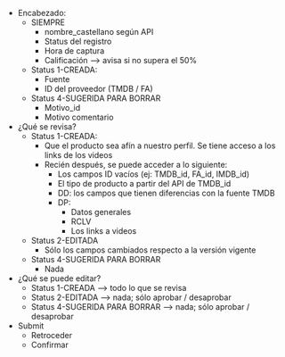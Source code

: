 - Encabezado:
	- SIEMPRE
		- nombre_castellano según API
		- Status del registro
		- Hora de captura
		- Calificación --> avisa si no supera el 50%
	- Status 1-CREADA:
		- Fuente
		- ID del proveedor (TMDB / FA)
	- Status 4-SUGERIDA PARA BORRAR
		- Motivo_id
		- Motivo comentario
- ¿Qué se revisa?
	- Status 1-CREADA:
		- Que el producto sea afín a nuestro perfil. Se tiene acceso a los links de los videos
		- Recién después, se puede acceder a lo siguiente:
			- Los campos ID vacíos (ej: TMDB_id, FA_id, IMDB_id)
			- El tipo de producto a partir del API de TMDB_id
			- DD: los campos que tienen diferencias con la fuente TMDB
			- DP: 
				- Datos generales
				- RCLV
				- Los links a videos
	- Status 2-EDITADA
		- Sólo los campos cambiados respecto a la versión vigente
	- Status 4-SUGERIDA PARA BORRAR
		- Nada
- ¿Qué se puede editar?
	- Status 1-CREADA --> todo lo que se revisa
	- Status 2-EDITADA --> nada; sólo aprobar / desaprobar
	- Status 4-SUGERIDA PARA BORRAR --> nada; sólo aprobar / desaprobar
- Submit
	- Retroceder
	- Confirmar
